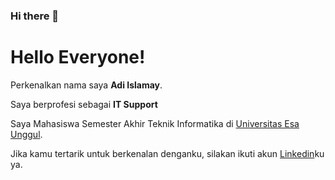 ### Hi there 👋

# Hello Everyone! 

Perkenalkan nama saya **Adi Islamay**.

Saya berprofesi sebagai **IT Support** 

Saya Mahasiswa Semester Akhir Teknik Informatika di [Universitas Esa Unggul](https://www.esaunggul.ac.id).

Jika kamu tertarik untuk berkenalan denganku, silakan ikuti akun [Linkedin](https://www.linkedin.com/in/adiislamayvm/)ku ya.



